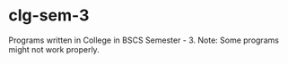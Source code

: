 # clg-sem-3

Programs written in College in BSCS Semester - 3.
Note: Some programs might not work properly.
